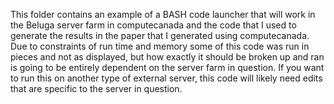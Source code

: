 This folder contains an example of a BASH code launcher that will work in the Beluga server farm in computecanada and the code that I used to generate the results in the paper that I generated using computecanada.
Due to constraints of run time and memory some of this code was run in pieces and not as displayed, but how exactly it should be broken up and ran is going to be entirely dependent on the server farm in question.
If you want to run this on another type of external server, this code will likely need edits that are specific to the server in question.
